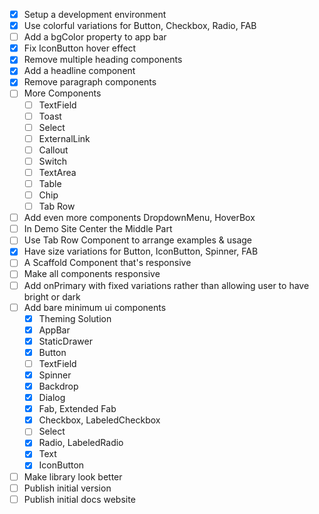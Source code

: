 - [x] Setup a development environment
- [x] Use colorful variations for Button, Checkbox, Radio, FAB
- [ ] Add a bgColor property to app bar
- [x] Fix IconButton hover effect
- [x] Remove multiple heading components
- [x] Add a headline component
- [x] Remove paragraph components
- [ ] More Components
  - [ ] TextField
  - [ ] Toast
  - [ ] Select 
  - [ ] ExternalLink
  - [ ] Callout
  - [ ] Switch
  - [ ] TextArea
  - [ ] Table
  - [ ] Chip
  - [ ] Tab Row
- [ ] Add even more components DropdownMenu, HoverBox
- [ ] In Demo Site Center the Middle Part
- [ ] Use Tab Row Component to arrange examples & usage
- [x] Have size variations for Button, IconButton, Spinner, FAB
- [ ] A Scaffold Component that's responsive
- [ ] Make all components responsive
- [ ] Add onPrimary with fixed variations rather than allowing user to have bright or dark
- [ ] Add bare minimum ui components
    - [x] Theming Solution
    - [x] AppBar
    - [x] StaticDrawer
    - [x] Button
    - [ ] TextField
    - [x] Spinner
    - [x] Backdrop
    - [x] Dialog
    - [x] Fab, Extended Fab
    - [x] Checkbox, LabeledCheckbox
    - [ ] Select
    - [x] Radio, LabeledRadio
    - [x] Text
    - [x] IconButton
- [ ] Make library look better
- [ ] Publish initial version
- [ ] Publish initial docs website